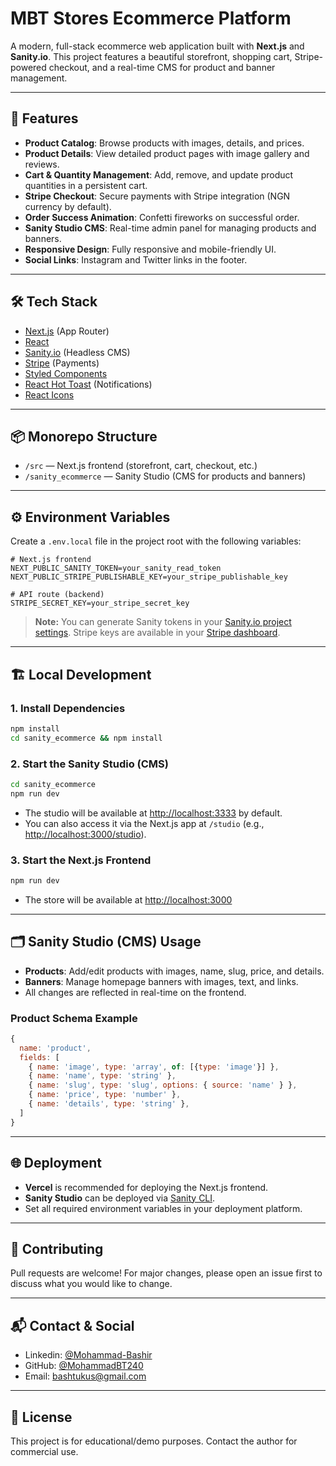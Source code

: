 # MBT Stores Ecommerce Platform

A modern, full-stack ecommerce web application built with **Next.js** and **Sanity.io**. This project features a beautiful storefront, shopping cart, Stripe-powered checkout, and a real-time CMS for product and banner management.

---

## 🚀 Features

- **Product Catalog**: Browse products with images, details, and prices.
- **Product Details**: View detailed product pages with image gallery and reviews.
- **Cart & Quantity Management**: Add, remove, and update product quantities in a persistent cart.
- **Stripe Checkout**: Secure payments with Stripe integration (NGN currency by default).
- **Order Success Animation**: Confetti fireworks on successful order.
- **Sanity Studio CMS**: Real-time admin panel for managing products and banners.
- **Responsive Design**: Fully responsive and mobile-friendly UI.
- **Social Links**: Instagram and Twitter links in the footer.

---

## 🛠️ Tech Stack

- [Next.js](https://nextjs.org/) (App Router)
- [React](https://react.dev/)
- [Sanity.io](https://www.sanity.io/) (Headless CMS)
- [Stripe](https://stripe.com/) (Payments)
- [Styled Components](https://styled-components.com/)
- [React Hot Toast](https://react-hot-toast.com/) (Notifications)
- [React Icons](https://react-icons.github.io/react-icons/)

---

## 📦 Monorepo Structure

- `/src` — Next.js frontend (storefront, cart, checkout, etc.)
- `/sanity_ecommerce` — Sanity Studio (CMS for products and banners)

---

## ⚙️ Environment Variables

Create a `.env.local` file in the project root with the following variables:

```
# Next.js frontend
NEXT_PUBLIC_SANITY_TOKEN=your_sanity_read_token
NEXT_PUBLIC_STRIPE_PUBLISHABLE_KEY=your_stripe_publishable_key

# API route (backend)
STRIPE_SECRET_KEY=your_stripe_secret_key
```

> **Note:** You can generate Sanity tokens in your [Sanity.io project settings](https://www.sanity.io/docs/api-tokens). Stripe keys are available in your [Stripe dashboard](https://dashboard.stripe.com/apikeys).

---

## 🏗️ Local Development

### 1. Install Dependencies

```bash
npm install
cd sanity_ecommerce && npm install
```

### 2. Start the Sanity Studio (CMS)

```bash
cd sanity_ecommerce
npm run dev
```

- The studio will be available at [http://localhost:3333](http://localhost:3333) by default.
- You can also access it via the Next.js app at `/studio` (e.g., [http://localhost:3000/studio](http://localhost:3000/studio)).

### 3. Start the Next.js Frontend

```bash
npm run dev
```

- The store will be available at [http://localhost:3000](http://localhost:3000)

---

## 🗂️ Sanity Studio (CMS) Usage

- **Products**: Add/edit products with images, name, slug, price, and details.
- **Banners**: Manage homepage banners with images, text, and links.
- All changes are reflected in real-time on the frontend.

### Product Schema Example

```js
{
  name: 'product',
  fields: [
    { name: 'image', type: 'array', of: [{type: 'image'}] },
    { name: 'name', type: 'string' },
    { name: 'slug', type: 'slug', options: { source: 'name' } },
    { name: 'price', type: 'number' },
    { name: 'details', type: 'string' },
  ]
}
```

---

## 🌐 Deployment

- **Vercel** is recommended for deploying the Next.js frontend.
- **Sanity Studio** can be deployed via [Sanity CLI](https://www.sanity.io/docs/deployment).
- Set all required environment variables in your deployment platform.

---

## 🤝 Contributing

Pull requests are welcome! For major changes, please open an issue first to discuss what you would like to change.

---

## 📬 Contact & Social

- Linkedin: [@Mohammad-Bashir](https://www.linkedin.com/in/mohammad-bashir-7545a3212/)
- GitHub: [@MohammadBT240](https://github.com/MohammadBT240)
- Email: bashtukus@gmail.com

---

## 📄 License

This project is for educational/demo purposes. Contact the author for commercial use.
